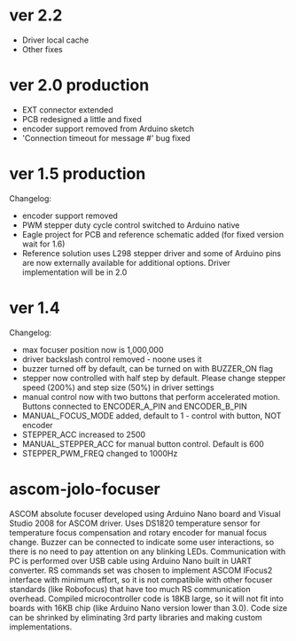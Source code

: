 ver 2.2 
==================
 - Driver local cache
 - Other fixes

ver 2.0 production
==================
 - EXT connector extended 
 - PCB redesigned a little and fixed
 - encoder support removed from Arduino sketch
 - 'Connection timeout for message #' bug fixed


ver 1.5 production
==================
Changelog:
 - encoder support removed
 - PWM stepper duty cycle control switched to Arduino native
 - Eagle project for PCB and reference schematic added (for fixed version wait for 1.6)
 - Reference solution uses L298 stepper driver and some of Arduino pins are now externally available for additional options. Driver implementation will be in 2.0

ver 1.4
==================
Changelog:
 - max focuser position now is 1,000,000
 - driver backslash control removed - noone uses it
 - buzzer turned off by default, can be turned on with BUZZER_ON flag
 - stepper now controlled with half step by default. Please change stepper speed (200%) and step size (50%) in driver settings
 - manual control now with two buttons that perform accelerated motion. Buttons connected to ENCODER_A_PIN and ENCODER_B_PIN
 - MANUAL_FOCUS_MODE added, default to 1 - control with button, NOT encoder
 - STEPPER_ACC increased to 2500
 - MANUAL_STEPPER_ACC for manual button control. Default is 600
 - STEPPER_PWM_FREQ changed to 1000Hz

ascom-jolo-focuser
==================
ASCOM absolute focuser developed using Arduino Nano board and Visual Studio 2008 for ASCOM driver. Uses DS1820 temperature sensor for temperature focus compensation and rotary encoder for manual focus change. Buzzer can be connected to indicate some user interactions, so there is no need to pay attention on any blinking LEDs. Communication with PC is performed over USB cable using Arduino Nano built in UART converter. RS commands set was chosen to implement ASCOM IFocus2 interface with minimum effort, so it is not compatibile with other focuser standards (like Robofocus) that have too much RS communication overhead.
Compiled microcontroller code is 18KB large, so it will not fit into boards with 16KB chip (like Arduino Nano version lower than 3.0). Code size can be shrinked by eliminating 3rd party libraries and making custom implementations.
